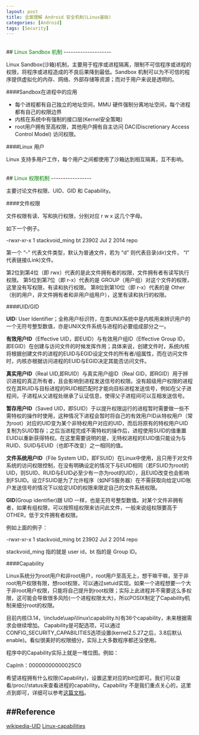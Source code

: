 ```yaml
---
layout: post
title: 全面理解 Android 安全机制(Linux基础)
categories: [Android]
tags: [Security]
---
```


<Br />
## <font color="green">Linux Sandbox 机制</font>
--------------------

Linux Sandbox(沙箱)机制，主要用于程序或进程隔离，限制不可信程序或进程的权限，将程序或进程造成的不良后果降到最低。Sandbox 机制可以为不可信的程序提供虚拟化的内存、网络、外部存储等资源；而对于用户来说是透明的。

####Sandbox在进程中的应用

- 每个进程都有自己独立的地址空间，MMU 硬件强制分离地址空间，每个进程都有自己的权限边界
- 内核在系统中有强制的接口层(Kernel安全策略)
- root用户拥有至高权限，其他用户拥有自主访问 DAC(Discretionary Access Control Model) 访问权限。

####Linux 用户

Linux 支持多用户工作，每个用户之间都使用了沙箱达到相互隔离，互不影响。

<Br />
## <font color="green">Linux 权限机制</font>
-----------------

主要讨论文件权限、UID、GID 和 Capability。

####文件权限

文件权限有读、写和执行权限，分别对应 r w x 这几个字母。

如下一个例子。

-rwxr-xr-x  1 stackvoid_ming bt 23902 Jul  2  2014 repo

第一个 “-” 代表文件类型，默认为普通文件，若为 “d” 则代表目录(dir)文件， “l” 代表链接(Link)文件。

第2位到第4位（即 rwx）代表的是此文件拥有者的权限，文件拥有者有读写执行权限。
第5位到第7位（即 r-x）代表的是 GROUP（用户组）对这个文件的权限，这里没有写权限，有读和执行权限。
第8位到第10位（即 r-x）代表的是 Other（别的用户，非文件拥有者和非用户组用户），这里有读和执行的权限。

####UID/GID

**UID:** User Identifier；全称用户标识符，在类UNIX系统中是内核用来辨识用户的一个无符号整型数值，亦是UNIX文件系统与进程的必要组成部分之一。


**有效用户ID**（Effective UID，即EUID）与有效用户组ID（Effective Group ID，即EGID）在创建与访问文件的时候发挥作用；具体来说，创建文件时，系统内核将根据创建文件的进程的EUID与EGID设定文件的所有者/组属性，而在访问文件时，内核亦根据访问进程的EUID与EGID决定其能否访问文件。

**真实用户ID**（Real UID,即RUID）与真实用户组ID（Real GID，即RGID）用于辨识进程的真正所有者，且会影响到进程发送信号的权限。没有超级用户权限的进程仅在其RUID与目标进程的RUID相匹配时才能向目标进程发送信号，例如在父子进程间，子进程从父进程处继承了认证信息，使得父子进程间可以互相发送信号。

**暂存用户ID**（Saved UID，即SUID）于以提升权限运行的进程暂时需要做一些不需特权的操作时使用，这种情况下进程会暂时将自己的有效用户ID从特权用户（常为root）对应的UID变为某个非特权用户对应的UID，而后将原有的特权用户UID复制为SUID暂存；之后当进程完成不需特权的操作后，进程使用SUID的值重置EUID以重新获得特权。在这里需要说明的是，无特权进程的EUID值只能设为与RUID、SUID与EUID（也即不改变）之一相同的值。

**文件系统用户ID**（File System UID，即FSUID）在Linux中使用，且只用于对文件系统的访问权限控制，在没有明确设定的情况下与EUID相同（若FSUID为root的UID，则SUID、RUID与EUID必至少有一亦为root的UID），且EUID改变也会影响到FSUID。设立FSUID是为了允许程序（如NFS服务器）在不需获取向给定UID账户发送信号的情况下以给定UID的权限来限定自己的文件系统权限。

**GID**(Group identifier)跟 UID 一样，也是无符号整型数值。对某个文件非拥有者，如果有组权限，可以按照组权限来访问此文件，一般来说组权限要高于 OTHER，低于文件拥有者权限。

例如上面的例子：

-rwxr-xr-x  1 stackvoid_ming bt 23902 Jul  2  2014 repo

stackvoid_ming 指的就是 user id，bt 指的是 Group ID。

####Capability

Linux系统分为root用户和非root用户，root用户至高无上，想干嘛干嘛，至于非root用户权限有限，想root权限，可以通过setuid实现。如果一个进程想要一个大于非root用户权限，只能将自己提升到root权限；实际上此进程并不需要这么多权限，这可能会导致很多风险(一个进程权限太大)，所以POSIX制定了Capability机制来细分root的权限。

目前内核(3.14，\include\uapi\linux\capability.h)有36个capability，未来根据需求会继续增加。
Capability是可配选项，可以通过CONFIG_SECURITY_CAPABILITIES选项设置(kernel2.5.27之后，3.8后默认enable)。看似很美好的权限细分，实际上大多数程序都还没使用。

程序中的Capability实际上就是一堆位图。例如：

CapInh：00000000000025C0

希望进程拥有什么权限(Capability)，设置这里对应的bit位即可。我们可以查看/proc/<pid>/status来查看进程的capability。Capability 不是我们重点关心的，这里点到即可，详细可以参考[这篇文档](http://man7.org/linux/man-pages/man7/capabilities.7.html)。



##Reference
------------

[wikipedia-UID](http://en.wikipedia.org/wiki/UID)
[Linux-capabilities](http://man7.org/linux/man-pages/man7/capabilities.7.html)